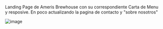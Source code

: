 Landing Page de Ameris Brewhouse con su correspondiente Carta de Menu y resposive. En poco actualizando la pagina de contacto y "sobre nosotros" 

![image](https://github.com/user-attachments/assets/8fb4d6e0-d38f-4de1-8ecb-c12c251ffd14)
